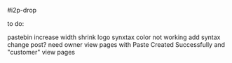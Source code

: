 #i2p-drop

to do:

pastebin increase width
shrink logo
synxtax color not working
add syntax change post?
need owner view pages with Paste Created Successfully and "customer" view pages